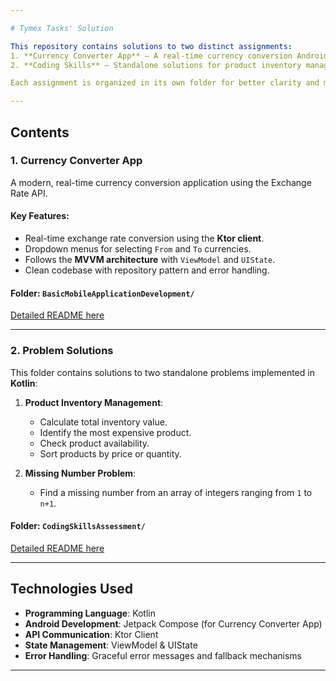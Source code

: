 ```yaml
---

# Tymex Tasks' Solution

This repository contains solutions to two distinct assignments:  
1. **Currency Converter App** – A real-time currency conversion Android application.  
2. **Coding Skills** – Standalone solutions for product inventory management and a missing number problem.  

Each assignment is organized in its own folder for better clarity and maintainability.

---
```


## **Contents**

### **1. Currency Converter App**
A modern, real-time currency conversion application using the Exchange Rate API.  

#### **Key Features**:
- Real-time exchange rate conversion using the **Ktor client**.
- Dropdown menus for selecting `From` and `To` currencies.
- Follows the **MVVM architecture** with `ViewModel` and `UIState`.
- Clean codebase with repository pattern and error handling.

#### **Folder**: `BasicMobileApplicationDevelopment/`  
[Detailed README here](BasicMobileApplicationDevelopment/README.md)

---

### **2. Problem Solutions**
This folder contains solutions to two standalone problems implemented in **Kotlin**:  
1. **Product Inventory Management**:  
   - Calculate total inventory value.
   - Identify the most expensive product.
   - Check product availability.
   - Sort products by price or quantity.
   
2. **Missing Number Problem**:  
   - Find a missing number from an array of integers ranging from `1` to `n+1`.

#### **Folder**: `CodingSkillsAssessment/`  
[Detailed README here](CodingSkillsAssessment/README.md)

---

## **Technologies Used**
- **Programming Language**: Kotlin
- **Android Development**: Jetpack Compose (for Currency Converter App)
- **API Communication**: Ktor Client
- **State Management**: ViewModel & UIState
- **Error Handling**: Graceful error messages and fallback mechanisms

---